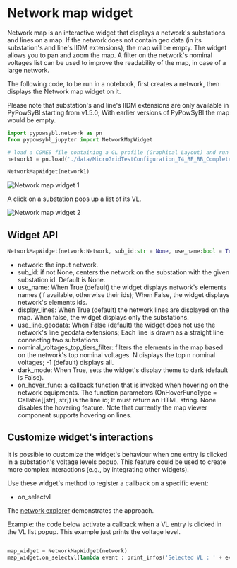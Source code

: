 # Network map widget

Network map is an interactive widget that displays a network's substations and lines on a map.
If the network does not contain geo data (in its substation's and line's IIDM extensions), the map will be empty.
The widget allows you to pan and zoom the map. A filter on the network's nominal voltages list can be used to improve the readability of the map, in case of a large network.

The following code, to be run in a notebook, first creates a network, then displays the Network map widget on it.

Please note that substation's and line's IIDM extensions are only available in PyPowSyBl starting from v1.5.0; With earlier versions of PyPowSyBl the map would be empty.


```python
import pypowsybl.network as pn
from pypowsybl_jupyter import NetworkMapWidget

# load a CGMES file containing a GL profile (Graphical Layout) and run a LF
network1 = pn.load('./data/MicroGridTestConfiguration_T4_BE_BB_Complete_v2.zip', {'iidm.import.cgmes.post-processors': 'cgmesGLImport'})

NetworkMapWidget(network1)
```

![Network map widget 1](/_static/img/networkmap_1.png)


A click on a substation pops up a list of its VL.

![Network map widget 2](/_static/img/networkmap_2.png)


## Widget API
```python
NetworkMapWidget(network:Network, sub_id:str = None, use_name:bool = True, display_lines:bool = True, use_line_geodata:bool = False, nominal_voltages_top_tiers_filter = -1, dark_mode:bool = False, on_hover_func: OnHoverFuncType = None) -> NetworkMapWidget
```

- network: the input network.
- sub_id: if not None, centers the network on the substation with the given substation id. Default is None.
- use_name: When True (default) the widget displays network's elements names (if available, otherwise their ids); When False, the widget displays network's elements ids.
- display_lines: When True (default) the network lines are displayed on the map. When false, the widget displays only the substations.
- use_line_geodata: When False (default) the widget does not use the network's line geodata extensions; Each line is drawn as a straight line connecting two substations.
- nominal_voltages_top_tiers_filter: filters the elements in the map based on the network's top nominal voltages. N displays the top n nominal voltages; -1 (default) displays all.
- dark_mode: When True, sets the widget's display theme to dark (default is False).
- on_hover_func: a callback function that is invoked when hovering on the network equipments. The function parameters (OnHoverFuncType = Callable[[str], str]) is the line id; It must return an HTML string. None disables the hovering feature. Note that currently the map viewer component supports hovering on lines.


## Customize widget's interactions
It is possible to customize the widget's behaviour when one entry is clicked in a substation's voltage levels popup. This feature could be used to create more complex interactions (e.g., by integrating other widgets). 

Use these widget's method to register a callback on a specific event:

- on_selectvl

The [network explorer](/user_guide/network_explorer.md) demonstrates the approach.

Example: the code below activate a callback when a VL entry is clicked in the VL list popup. This example just prints the voltage level.

```python

map_widget = NetworkMapWidget(network)
map_widget.on_selectvl(lambda event : print_infos('Selected VL : ' + event.selected_vl))
```
